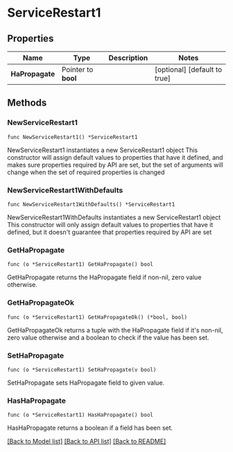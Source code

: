 # ServiceRestart1

## Properties

Name | Type | Description | Notes
------------ | ------------- | ------------- | -------------
**HaPropagate** | Pointer to **bool** |  | [optional] [default to true]

## Methods

### NewServiceRestart1

`func NewServiceRestart1() *ServiceRestart1`

NewServiceRestart1 instantiates a new ServiceRestart1 object
This constructor will assign default values to properties that have it defined,
and makes sure properties required by API are set, but the set of arguments
will change when the set of required properties is changed

### NewServiceRestart1WithDefaults

`func NewServiceRestart1WithDefaults() *ServiceRestart1`

NewServiceRestart1WithDefaults instantiates a new ServiceRestart1 object
This constructor will only assign default values to properties that have it defined,
but it doesn't guarantee that properties required by API are set

### GetHaPropagate

`func (o *ServiceRestart1) GetHaPropagate() bool`

GetHaPropagate returns the HaPropagate field if non-nil, zero value otherwise.

### GetHaPropagateOk

`func (o *ServiceRestart1) GetHaPropagateOk() (*bool, bool)`

GetHaPropagateOk returns a tuple with the HaPropagate field if it's non-nil, zero value otherwise
and a boolean to check if the value has been set.

### SetHaPropagate

`func (o *ServiceRestart1) SetHaPropagate(v bool)`

SetHaPropagate sets HaPropagate field to given value.

### HasHaPropagate

`func (o *ServiceRestart1) HasHaPropagate() bool`

HasHaPropagate returns a boolean if a field has been set.


[[Back to Model list]](../README.md#documentation-for-models) [[Back to API list]](../README.md#documentation-for-api-endpoints) [[Back to README]](../README.md)


